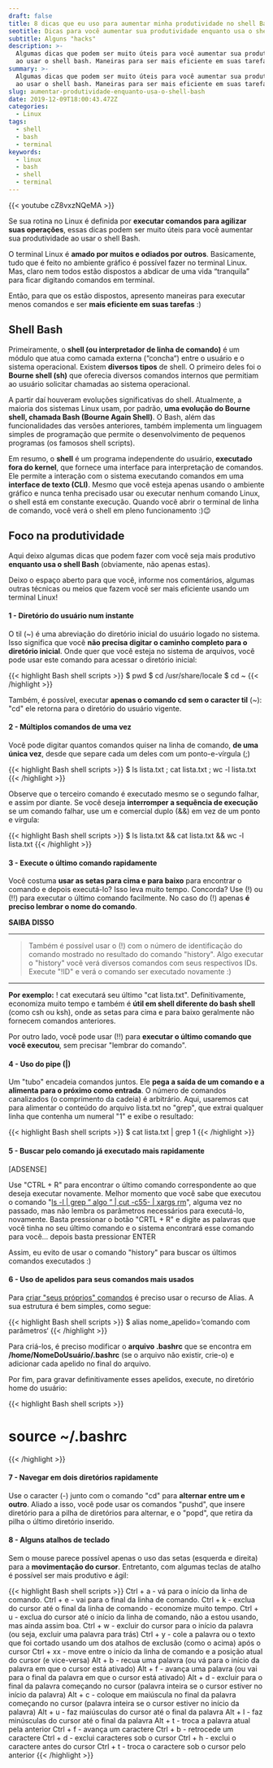 ```yaml
---
draft: false
title: 8 dicas que eu uso para aumentar minha produtividade no shell Bash
seotitle: Dicas para você aumentar sua produtividade enquanto usa o shell Bash
subtitle: Alguns "hacks"
description: >-
  Algumas dicas que podem ser muito úteis para você aumentar sua produtividade
  ao usar o shell bash. Maneiras para ser mais eficiente em suas tarefas.
summary: >-
  Algumas dicas que podem ser muito úteis para você aumentar sua produtividade
  ao usar o shell bash. Maneiras para ser mais eficiente em suas tarefas.
slug: aumentar-produtividade-enquanto-usa-o-shell-bash
date: 2019-12-09T18:00:43.472Z
categories:
  - Linux
tags:
  - shell
  - bash
  - terminal
keywords:
  - linux
  - bash
  - shell
  - terminal
---
```


{{< youtube cZ8vxzNQeMA >}}

Se sua rotina no Linux é definida por **executar comandos para agilizar suas operações**, essas dicas podem ser muito úteis para você aumentar sua produtividade ao usar o shell Bash. 

O terminal Linux é **amado por muitos e odiados por outros**. Basicamente, tudo que é feito no ambiente gráfico é possível fazer no terminal Linux. Mas, claro nem todos estão dispostos a abdicar de uma vida “tranquila” para ficar digitando comandos em terminal. 

Então, para que os estão dispostos, apresento maneiras para executar menos comandos e ser **mais eficiente em suas tarefas** :)

## Shell Bash

Primeiramente, o **shell (ou interpretador de linha de comando)** é um módulo que atua como camada externa (“concha“) entre o usuário e o sistema operacional. Existem **diversos tipos** de shell. O primeiro deles foi o **Bourne shell (sh)** que oferecia diversos comandos internos que permitiam ao usuário solicitar chamadas ao sistema operacional. 

A partir daí houveram evoluções significativas do shell. Atualmente, a maioria dos sistemas Linux usam, por padrão, **uma evolução do Bourne shell, chamada Bash (Bourne Again Shell)**. O Bash, além das funcionalidades das versões anteriores, também implementa um linguagem simples de programação que permite o desenvolvimento de pequenos programas (os famosos shell scripts).

<!--**RECOMENDO QUE LEIA:** 

***

> [Saiba como aprender 20 comandos Linux em apenas alguns minutos](https://www.linuxdescomplicado.com.br/2016/05/saiba-como-aprender-20-comandos-linux-em-apenas-alguns-minutos.html) 

> [20 comandos Linux que você talvez não conheça](https://www.linuxdescomplicado.com.br/2013/11/20-comandos-linux-que-voce-talvez-nao.html) 

> [Muito além do kernel – conheça todos os elementos que formam a estrutura do sistema Linux](https://www.linuxdescomplicado.com.br/2016/09/muito-alem-do-kernel-conheca-todos-os-elementos-que-formam-a-estrutura-do-sistema-linux.html)

***
-->
Em resumo, o **shell** é um programa independente do usuário, **executado fora do kernel**, que fornece uma interface para interpretação de comandos. Ele permite a interação com o sistema executando comandos em uma **interface de texto (CLI)**. Mesmo que você esteja apenas usando o ambiente gráfico e nunca tenha precisado usar ou executar nenhum comando Linux, o shell está em constante execução. Quando você abrir o terminal de linha de comando, você verá o shell em pleno funcionamento :)😉

## Foco na produtividade

Aqui deixo algumas dicas que podem fazer com você seja mais produtivo **enquanto usa o shell Bash** (obviamente, não apenas estas). 

Deixo o espaço aberto para que você, informe nos comentários, algumas outras técnicas ou meios que fazem você ser mais eficiente usando um terminal Linux!

#### 1 - Diretório do usuário num instante

O til (~) é uma abreviação do diretório inicial do usuário logado no sistema. Isso significa que você **não precisa digitar o caminho completo para o diretório inicial**. Onde quer que você esteja no sistema de arquivos, você pode usar este comando para acessar o diretório inicial: 

{{< highlight Bash shell scripts >}}
$ pwd $ cd /usr/share/locale $ cd ~
{{< /highlight >}}

Também, é possível, executar **apenas o comando cd sem o caracter til** (~): "cd" ele retorna para o diretório do usuário vigente.

#### 2 - Múltiplos comandos de uma vez

Você pode digitar quantos comandos quiser na linha de comando, **de uma única vez**, desde que separe cada um deles com um ponto-e-vírgula (;) 

{{< highlight Bash shell scripts >}}
$ ls lista.txt ; cat lista.txt ; wc -l lista.txt
{{< /highlight >}}

Observe que o terceiro comando é executado mesmo se o segundo falhar, e assim por diante. Se você deseja **interromper a sequência de execução** se um comando falhar, use um e comercial duplo (&&) em vez de um ponto e vírgula:

{{< highlight Bash shell scripts >}}
$ ls lista.txt && cat lista.txt && wc -l lista.txt
{{< /highlight >}}

#### 3 - Execute o último comando rapidamente

Você costuma **usar as setas para cima e para baixo** para encontrar o comando e depois executá-lo? Isso leva muito tempo. Concorda? Use (!) ou (!!) para executar o último comando facilmente. No caso do (!) apenas **é preciso lembrar o nome do comando**.

**SAIBA DISSO** 

***

> Também é possível usar o (!) com o número de identificação do comando mostrado no resultado do comando "history". Algo executar o "history" você verá diversos comandos com seus respectivos IDs. Execute "!ID" e verá o comando ser executado novamente :)

***

**Por exemplo:** ! cat executará seu último "cat lista.txt". Definitivamente, economiza muito tempo e também é **útil em shell diferente do bash shell** (como csh ou ksh), onde as setas para cima e para baixo geralmente não fornecem comandos anteriores. 

Por outro lado, você pode usar (!!) para **executar o último comando que você executou**, sem precisar "lembrar do comando". 

#### 4 - Uso do pipe (|)

Um "tubo" encadeia comandos juntos. Ele **pega a saída de um comando e a alimenta para o próximo como entrada**. O número de comandos canalizados (o comprimento da cadeia) é arbitrário. Aqui, usaremos cat para alimentar o conteúdo do arquivo lista.txt no "grep", que extrai qualquer linha que contenha um numeral "1" e exibe o resultado: 

{{< highlight Bash shell scripts >}}
$ cat lista.txt | grep 1
{{< /highlight >}}

#### 5 - Buscar pelo comando já executado mais rapidamente

[ADSENSE]

Use "CTRL + R" para encontrar o último comando correspondente ao que deseja executar novamente. Melhor momento que você sabe que executou o comando "[ls -l | grep ” algo ” | cut -c55- | xargs rm](https://www.linuxdescomplicado.com.br/2019/08/o-poder-e-a-versatilidade-do-comando-xargs.html)", alguma vez no passado, mas não lembra os parâmetros necessários para executá-lo, novamente. Basta pressionar o botão "CRTL + R" e digite as palavras que você tinha no seu último comando e o sistema encontrará esse comando para você... depois basta pressionar ENTER 

Assim, eu evito de usar o comando "history" para buscar os últimos comandos executados :)

#### 6 - Uso de apelidos para seus comandos mais usados

Para [criar "seus próprios" comandos](https://www.linuxdescomplicado.com.br/2015/06/criar-comandos-usando-alias.html) é preciso usar o recurso de Alias. A sua estrutura é bem simples, como segue:

{{< highlight Bash shell scripts >}}
$ alias nome_apelido=’comando com parâmetros‘
{{< /highlight >}}

Para criá-los, é preciso modificar o **arquivo .bashrc** que se encontra em **/home/NomeDoUsuário/.bashrc** (se o arquivo não existir, crie-o) e adicionar cada apelido no final do arquivo. 

Por fim, para gravar definitivamente esses apelidos, execute, no diretório home do usuário:

{{< highlight Bash shell scripts >}}
# source ~/.bashrc
{{< /highlight >}}

#### 7 - Navegar em dois diretórios rapidamente

Use o caracter (-) junto com o comando "cd" para **alternar entre um e outro**. Aliado a isso, você pode usar os comandos "pushd", que insere diretório para a pilha de diretórios para alternar, e o "popd", que retira da pilha o último diretório inserido.

#### 8 - Alguns atalhos de teclado

Sem o mouse parece possível apenas o uso das setas (esquerda e direita) para a **movimentação do cursor**. Entretanto, com algumas teclas de atalho é possível ser mais produtivo e ágil:

{{< highlight Bash shell scripts >}}
Ctrl + a - vá para o início da linha de comando. 
Ctrl + e - vai para o final da linha de comando. 
Ctrl + k - exclua do cursor até o final da linha de comando - economize muito tempo. Ctrl + u - exclua do cursor até o início da linha de comando, não a estou usando, mas ainda assim boa. 
Ctrl + w - excluir do cursor para o início da palavra (ou seja, excluir uma palavra para trás) 
Ctrl + y - cole a palavra ou o texto que foi cortado usando um dos atalhos de exclusão (como o acima) após o cursor 
Ctrl + xx - move entre o início da linha de comando e a posição atual do cursor (e vice-versa) 
Alt + b - recua uma palavra (ou vá para o início da palavra em que o cursor está ativado) 
Alt + f - avança uma palavra (ou vai para o final da palavra em que o cursor está ativado) 
Alt + d - excluir para o final da palavra começando no cursor (palavra inteira se o cursor estiver no início da palavra) 
Alt + c - coloque em maiúscula no final da palavra começando no cursor (palavra inteira se o cursor estiver no início da palavra) 
Alt + u - faz maiúsculas do cursor até o final da palavra 
Alt + l - faz minúsculas do cursor até o final da palavra 
Alt + t - troca a palavra atual pela anterior 
Ctrl + f - avança um caractere 
Ctrl + b - retrocede um caractere 
Ctrl + d - exclui caracteres sob o cursor 
Ctrl + h - exclui o caractere antes do cursor 
Ctrl + t - troca o caractere sob o cursor pelo anterior
{{< /highlight >}}

<!-- Via | [howtogeek](https://www.howtogeek.com/439199/15-special-characters-you-need-to-know-for-bash/) | [greenido](https://greenido.wordpress.com/2011/10/07/linux-bash-shortcuts-to-boost-your-productivity/) | [hackernoon](https://hackernoon.com/10-basic-tips-on-working-fast-in-unix-or-linux-terminal-5746ae42d277) -->
